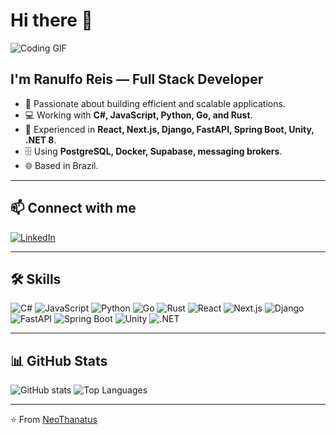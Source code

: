 # Hi there 👋

![Coding GIF](https://media.giphy.com/media/qgQUggAC3Pfv687qPC/giphy.gif)

## I'm Ranulfo Reis — Full Stack Developer

- 🎯 Passionate about building efficient and scalable applications.
- 💻 Working with **C#, JavaScript, Python, Go, and Rust**.
- 🚀 Experienced in **React, Next.js, Django, FastAPI, Spring Boot, Unity, .NET 8**.
- 🗄 Using **PostgreSQL, Docker, Supabase, messaging brokers**.
- 🌐 Based in Brazil.

---

## 📫 Connect with me
[![LinkedIn](https://img.shields.io/badge/LinkedIn-blue?style=flat-square&logo=linkedin)](https://www.linkedin.com/in/ranulfo-reis)

---

## 🛠 Skills

![C#](https://img.shields.io/badge/C%23-239120?style=flat-square&logo=c-sharp&logoColor=white)
![JavaScript](https://img.shields.io/badge/JavaScript-F7DF1E?style=flat-square&logo=javascript&logoColor=black)
![Python](https://img.shields.io/badge/Python-3776AB?style=flat-square&logo=python&logoColor=white)
![Go](https://img.shields.io/badge/Go-00ADD8?style=flat-square&logo=go&logoColor=white)
![Rust](https://img.shields.io/badge/Rust-000000?style=flat-square&logo=rust&logoColor=white)
![React](https://img.shields.io/badge/React-20232A?style=flat-square&logo=react&logoColor=61DAFB)
![Next.js](https://img.shields.io/badge/Next.js-000000?style=flat-square&logo=next.js&logoColor=white)
![Django](https://img.shields.io/badge/Django-092E20?style=flat-square&logo=django&logoColor=white)
![FastAPI](https://img.shields.io/badge/FastAPI-009688?style=flat-square&logo=fastapi&logoColor=white)
![Spring Boot](https://img.shields.io/badge/Spring%20Boot-6DB33F?style=flat-square&logo=spring-boot&logoColor=white)
![Unity](https://img.shields.io/badge/Unity-100000?style=flat-square&logo=unity&logoColor=white)
![.NET](https://img.shields.io/badge/.NET-512BD4?style=flat-square&logo=dotnet&logoColor=white)

---

## 📊 GitHub Stats
![GitHub stats](https://github-readme-stats.vercel.app/api?username=NeoThanatus&show_icons=true&theme=radical)
![Top Languages](https://github-readme-stats.vercel.app/api/top-langs/?username=NeoThanatus&layout=compact&theme=radical)

---

⭐️ From [NeoThanatus](https://github.com/NeoThanatus)
